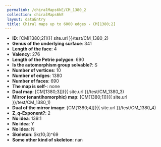 ```yaml
--- 
 permalink: /chiralMaps6kE/CM_1380_2 
 collection: chiralMaps6kE
 layout: dataEntry
 title: Chiral maps up to 6000 edges - CM[1380;2]
---
```


- **ID**: [CM[1380;2]]({{ site.url }}/test/CM_1380_2)
- **Genus of the underlying surface**: 341
- **Length of the face**: 4
- **Valency**: 276
- **Length of the Petrie polygon**: 690
- **Is the automorphism group solvable?**: S
- **Number of vertices**: 10
- **Number of edges**: 1380
- **Number of faces**: 690
- **The map is self-**: none
- **Dual map**: [CM[1380;3]]({{ site.url }}/test/CM_1380_3)
- **Mirror (enantihomorphic) map**: [CM[1380;1]]({{ site.url }}/test/CM_1380_1)
- **Dual of the mirror image**: [CM[1380;4]]({{ site.url }}/test/CM_1380_4)
- **Z_q-Exponent?**: 2
- **No idea**:  139:1
- **No idea**: Y
- **No idea**: N
- **Skeleton**: Sk(10;3)^69
- **Some other kind of skeleton**: nan
